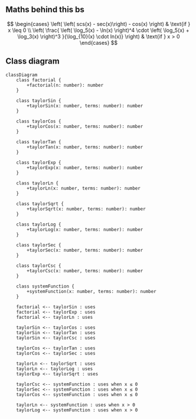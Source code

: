 ## Maths behind this bs

$$
\begin{cases}
\left( \left( scs(x) - sec(x)\right) - cos(x) \right) & \text{if } x \leq 0 \\
\left( \frac{ \left( \log_5(x) - \ln(x) \right)^4 \cdot \left( \log_5(x) + \log_3(x) \right)^3 }{\log_{10}(x) \cdot ln(x)} \right) & \text{if } x > 0
\end{cases}
$$

## Class diagram

```mermaid
classDiagram
    class factorial {
        +factorial(n: number): number
    }

    class taylorSin {
        +taylorSin(x: number, terms: number): number
    }

    class taylorCos {
        +taylorCos(x: number, terms: number): number
    }

    class taylorTan {
        +taylorTan(x: number, terms: number): number
    }

    class taylorExp {
        +taylorExp(x: number, terms: number): number
    }

    class taylorLn {
        +taylorLn(x: number, terms: number): number
    }

    class taylorSqrt {
        +taylorSqrt(x: number, terms: number): number
    }

    class taylorLog {
        +taylorLog(x: number, terms: number): number
    }

    class taylorSec {
        +taylorSec(x: number, terms: number): number
    }

    class taylorCsc {
        +taylorCsc(x: number, terms: number): number
    }

    class systemFunction {
        +systemFunction(x: number, terms: number): number
    }

    factorial <-- taylorSin : uses
    factorial <-- taylorExp : uses
    factorial <-- taylorLn : uses

    taylorSin <-- taylorCos : uses
    taylorSin <-- taylorTan : uses
    taylorSin <-- taylorCsc : uses

    taylorCos <-- taylorTan : uses
    taylorCos <-- taylorSec : uses

    taylorLn <-- taylorSqrt : uses
    taylorLn <-- taylorLog : uses
    taylorExp <-- taylorSqrt : uses

    taylorCsc <-- systemFunction : uses when x ≤ 0
    taylorSec <-- systemFunction : uses when x ≤ 0
    taylorCos <-- systemFunction : uses when x ≤ 0

    taylorLn <-- systemFunction : uses when x > 0
    taylorLog <-- systemFunction : uses when x > 0
```
